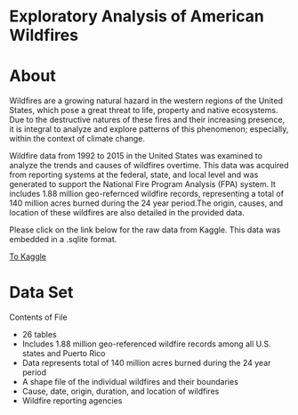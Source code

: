 # Exploratory Analysis of American Wildfires

  <h1>About</h1>
      <p>Wildfires are a growing natural hazard in the western regions of the United States, which pose a great threat to life, property and native ecosystems. Due to the destructive natures of these fires and their increasing presence, it is integral to analyze and explore patterns of this phenomenon; especially, within the context of climate change.</p> 
      <p>Wildfire data from 1992 to 2015 in the United States was examined to analyze the trends and causes of wildfires overtime. This data was acquired from reporting systems at the federal, state, and local level and was generated to support the National Fire Program Analysis (FPA) system. It includes 1.88 million geo-refernced wildfire records, representing a total of 140 million acres burned during the 24 year period.The origin, causes, and location of these wildfires are also detailed in the provided data.</p>
      <p>Please click on the link below for the raw data from Kaggle. This data was embedded in a .sqlite format.</p>
      <a href="https://www.kaggle.com/rtatman/188-million-us-wildfires">To Kaggle</a>

<h1>Data Set</h1>
  <p>Contents of File</p>
    <ul>
      <li>26 tables</li>
      <li>Includes 1.88 million geo-referenced wildfire records among all U.S. states and Puerto Rico</li>
      <li>Data represents total of 140 million acres burned during the 24 year period</li>
      <li>A shape file of the individual wildfires and their boundaries</li>
      <li>Cause, date, origin, duration, and location of wildfires</li>
      <li>Wildfire reporting agencies</li>
    </ul>
